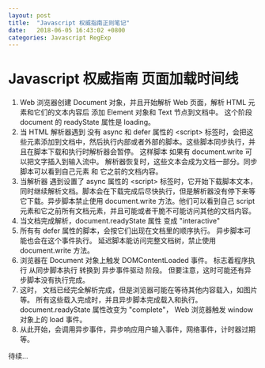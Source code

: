 ```yaml
---
layout: post
title:  "Javascript 权威指南正则笔记"
date:   2018-06-05 16:43:02 +0800
categories: Javascript RegExp
---
```

# Javascript 权威指南 页面加载时间线

1. Web 浏览器创建 Document 对象，并且开始解析 Web 页面，解析 HTML 元素和它们的文本内容后 添加 Element 对象和 Text 节点到文档中。 这个阶段 document 的 readyState 属性是 loading。
2. 当 HTML 解析器遇到 没有 async 和 defer 属性的 \<script\> 标签时，会把这些元素添加到文档中，然后执行内部或者外部的脚本。这些脚本同步执行，并且在脚本下载和执行时解析器会暂停。 这样脚本 如果有 document.write 可以把文字插入到输入流中。 解析器恢复时，这些文本会成为文档一部分。同步脚本可以看到自己元素 和 它之前的文档内容。
3. 当解析器 遇到设置了 async 属性的 \<script> 标签时，它开始下载脚本文本，同时继续解析文档。脚本会在下载完成后尽快执行，但是解析器没有停下来等它下载。异步脚本禁止使用 document.write 方法。他们可以看到自己 script 元素和它之前所有文档元素，并且可能或者干脆不可能访问其他的文档内容。 
4. 当文档完成解析，document.readyState 属性 变成 "interactive"
5. 所有有 defer 属性的脚本，会按它们出现在文档里的顺序执行。 异步脚本可能也会在这个事件执行。 延迟脚本能访问完整文档树，禁止使用 document.write 方法。
6. 浏览器在 Document 对象上触发 DOMContentLoaded 事件。 标志着程序执行 从同步脚本执行 转换到 异步事件驱动 阶段。 但要注意，这时可能还有异步脚本没有执行完成。 
7. 这时， 文档已经完全解析完成，但是浏览器可能在等待其他内容载入，如图片等。 所有这些载入完成时，并且异步脚本完成载入和执行。 document.readyState 属性改变为 "complete"， Web 浏览器触发 window 对象上的 load 事件。
8. 从此开始，会调用异步事件，异步响应用户输入事件，网络事件，计时器过期等。





待续...





 

 



[jekyll-docs]: https://jekyllrb.com/docs/home
[jekyll-gh]:   https://github.com/jekyll/jekyll
[jekyll-talk]: https://talk.jekyllrb.com/
